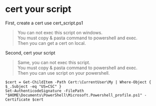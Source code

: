 # cert your script
First, create a cert use cert_script.ps1
> You can not exec this script on windows.  
> You must copy & pasta command to powershell and exec.  
> Then you can get a cert on local.

Second, cert your script
> Same, you can not exec this script.  
> You must copy & pasta command to powershell and exec.  
> Then you can use script on your powershell.

```
$cert = Get-ChildItem -Path Cert:\CurrentUser\My | Where-Object { $_.Subject -eq "US=CSC" }  
Set-AuthenticodeSignature -FilePath "$HOME\Documents\PowerShell\Microsoft.Powershell_profile.ps1" -Certificate $cert
```
